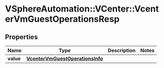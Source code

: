 # VSphereAutomation::VCenter::VcenterVmGuestOperationsResp

## Properties
Name | Type | Description | Notes
------------ | ------------- | ------------- | -------------
**value** | [**VcenterVmGuestOperationsInfo**](VcenterVmGuestOperationsInfo.md) |  | 


